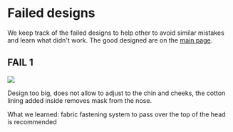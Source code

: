 # Failed designs

We keep track of the failed designs to help other to avoid similar mistakes and learn what didn't work. The good designed are on
the [main page](https://adulau.github.io/DIY-face-masks/).

## FAIL 1

![](https://raw.githubusercontent.com/C00kie-/DIY-face-masks/master/images/failed/fail_mask1.jpeg)

Design too big, does not allow to adjust to the chin and cheeks, the cotton lining added inside removes mask from the nose.

What we learned: fabric fastening system to pass over the top of the head is recommended

